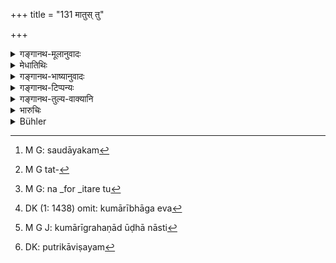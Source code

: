 +++
title = "131 मातुस् तु"

+++

<details><summary>गङ्गानथ-मूलानुवादः</summary>

Whatever may be the separate property of the mother is the share of the unmarried daughter alone; and the daughter’s son shall inherit the entire property of the man who has no son.—(131)
</details>

<details><summary>मेधातिथिः</summary>

**यौतक**शब्दः पृथग्भावेन च स्त्रीधने । तत्र हि तस्या एव केवलायाः स्वाम्यम् । 

- <u>अन्ये</u> तु सौदायिकम्[^३३२] एव न[^३३३] संबन्धस्त्रीधनम् । तत्र हि तस्याः स्वातन्त्र्यम्- "सौदायिकं धनं प्राप्य स्त्रीणां स्वातन्त्र्यम् इष्यते " (क्स्म् ९०५) । 


[^३३३]:
     M G tat-


[^३३२]:
     M G: saudāyakam

- <u>इतरे</u> तु[^३३४] भक्तभूषाद्युपयोगिनः आन्वाहिकाद् भर्तृदत्ताद् धनाद् उपयुक्तशेषम् एव । 


[^३३४]:
     M G: na _for _itare tu

- युवत्या स्वीकृतं **यौतकम्** आहुः । **कुमारीभाग एव**[^३३५] । कुमारीग्रहणाद् या नास्ति कुमारी तस्या नास्ति[^३३६] । एवकारस्य च प्रसिद्धानुवादकत्वात् प्रकरणबाधकत्वम् । अतश् च पुत्रिकाकुमारीविषयम्[^३३७] अपि **यौतकम्** । एवं च गौतमः- "स्त्रीधनं तदपत्यानाम्" इत्य् उक्त्वाह "दुहितॄणाम् अप्रत्तानाम् अप्रतिष्ठितानां च" (ग्ध् २८.२४) इति । तत्राप्रतिष्ठिता या ऊढा अनपत्या निर्धाना भर्तृघे याभिः प्रतिष्ठा न लब्धा ।


[^३३७]:
     DK: putrikāviṣayam


[^३३६]:
     M G J: kumārīgrahaṇād ūḍhā nāsti


[^३३५]:
     DK (1: 1438) omit: kumārībhāga eva

- **दौहित्र एव च** **हरेद्** **अपुत्रस्या**नौरसपुत्रस्य्**आखिलं** **धनं हरेत्** । सति त्व् औरसे यावान् अंशस् तं वक्ष्यति । अत्रापि पुत्रिकापुत्र एव दौहित्रो न सर्वत्र, पूर्ववत् प्रकरणत्यागस्य यौतकविषयत्व एव प्रमाणसंभवात् ॥ ९.१३१ ॥
</details>

<details><summary>गङ्गानथ-भाष्यानुवादः</summary>

The term ‘*yautaka*’ is applied to the separate property of a woman; of which she alone is the sole owner.—Others apply it to only what she receives at marriage, and not to all that belongs to her; it is only over the former that she has an absolute right; as it is said that ‘women become their own mistresses, on obtaining presents at their marriage.’

Others again hold that the term ‘*yautaka*’ applies to the savings that the young woman makes out of what she receives from her husband for her clothing and ornaments, and also for the daily household expenses.

‘*Is the share of the unmarried daughter only*.’—Since the text adds the qualification ‘unmarried,’ it is clear that what is said here does not apply to one who has been married. Further, the term ‘*eva*,’ ‘only,’ referring to what is well known, sets aside the implications of the context; consequently, what is said here (regarding the mother’s property) cannot apply to the ‘appointed daughter’ (who would be
*married*).

*Gautama*—after having declared that the woman’s property descends to
her children’ (28.24)—adds—‘To her daughters who are unmarried and unsettled;’ where ‘unsettled’ stands for those who, though married, are childless, and without any property of their own, not having obtained a footing in the house of their husbands.

‘*The grandson alone is to inherit*’—the entire property of the man who dies without a legitimate son. What would be the share of the grandson, when the man dies leaving a legitimate son, shall he declared Inter on.

The term ‘*grandson*’ stands for *the son of the appointed daughter*, in the present sentence only, not throughout the context; as it is only in connection with the ‘mother’s separate property’ (mentioned in the first half of the verse) that there is any authority for rejecting the implications of the context (which refers to the *Appointed Daughter*).—(131)
</details>

<details><summary>गङ्गानथ-टिप्पन्यः</summary>

“According to Medhātithi, Kullūka and Nārāyaṇa, all *Strīdhana* is
meant;—according to ‘others’ mentioned by Medhātithi, Nandana and
Rāghavānanda, the so-called ‘*saudāyika*’ or property derived from the
father’s family.”—Buhler.

‘*Kumārī*’—‘an unmarried daughter (Medhātithi and Kullūka);—‘a daughter
who has no sons’ (Nārāyaṇa).

The first half of this verse is quoted in *Vivādaratnākara* (p. 517)
which adds the following notes:—‘*Yautakam*’ here stands for what has
been given to the girl at the time of her marriage, by her father and
other relatives. Halāyudha however holds that it stands for what has
been given to the woman for such household purposes as the purchase of
vegetables and other things, out of which, by her clever management, she
may have saved and increased by judicious handling. To such property of
the mother either the sons or the married daughters can have no right,
as a rule; but if among the married daughters there be such as are
childless or otherwise ill-conditioned, these are to have an equal share
in the property.

It is quoted in *Parāśaramādhava* (Vyavahāra, p. 372), which explains
‘*yautakam*’ as ‘property obtained from the father’s family’;—in
*Aparārka* (p. 721), to the effect that when the mother’s property comes
to be divided among her daughters, the unmarried ones have the
preference over the married ones;—in *Smṛtitattva* II (p. 186), which
has the following note:—The term ‘*yautaka*’ is derived from the root
‘yu’ (to join), and hence signifying *junction*, or *union*, it stands
for ‘what is given at marriage’;—in *Vyavahāra-Bālambhaṭṭī* (pp. 631 and
750);—in *Dāyakramasaṅgraha* (p. 21);—and by *Jīmūtavāhana*
(*Dāyabhāga*, p. 132), which says ‘*yautakam*’ stands for the dowry
obtained at marriage,—this being indicated by the root ‘*yu*’ (to join)
from which the word is derived,—marriage being the ‘*joining*’ of the
husband and wife.
</details>

<details><summary>गङ्गानथ-तुल्य-वाक्यानि</summary>

(See below 192.)

*Mahābhārata* (13.45-12).—(Same as Manu.)

*Gautama* (2.8.24).—‘A woman’s separate property goes to her unmarried
daughters, and on failure of such, to unsettled married daughters.’

*Baudhāyana* (2.3.43).—‘The daughters shall obtain the ornaments of
their mother, as many as are presented according to the custom of the
caste; or anything else may be given.’

*Vaśiṣṭha* (17.46).—‘Let the daughters divide the nuptial present of
their mother.’

*Viṣṇu* (17.21).—‘If she died leaving children, her wealth goes in every
case to her daughter.’

*Yājñavalkya* (2.145).—‘If a woman has died without issue, her property
goes to her husband, in the case of her having been married by the first
four forms of marriage; but to her father, in the case of her having
been married by the other forms of marriage; if she has died leaving
children, her property goes to her daughters.’

*Devala* (Vivādaratnākara, p. 519).—‘On the mother’s death her
*Strīdhana* belongs equally to her sons and daughters; if she dies
childless, it goes to her husband, or to her mother, or brother or
father.’

*Bṛhaspati* (25.87 Aparārka, p. 721).—‘A woman’s *Strīdhana* goes to her
children; her daughter also has a share in it, if she is unmarried; if
married, she receives only some honorific trifle.’

*Pāraskara* (Parāśaramādhana-Vyāvahāra, p. 372).—‘A woman’s *Strīdhana*
has been declared to belong to her unmarried daughter; if the daughter
has been married, she shares it equally with her brothers.’
</details>

<details><summary>भारुचिः</summary>

अस्येशिन्य् एव सा । पुत्रिकापुत्रस् त्व् अपुत्रे मातामहे प्रमीते ऽखिलं धनं हरेत्, पुत्रिका वा । यदा पुत्रिकायां कृतायां मातामहस्य तु पुत्रो जायते दैवात् कथंचित्, तदा भ्रात्रंशस्यैव पुत्रिकापुत्र ईशत इति । अथ तु पुत्रिका कृता तथापि प्राक् प्रयाणात् प्तुर् न पितू रिक्थभागिनी ॥ ९.१३१ ॥
</details>

<details><summary>Bühler</summary>

131	But whatever may be the separate property of the mother, that is the share of the unmarried daughter alone; and the son of an (appointed) daughter shall take the whole estate of (his maternal grandfather) who leaves no son.
</details>
